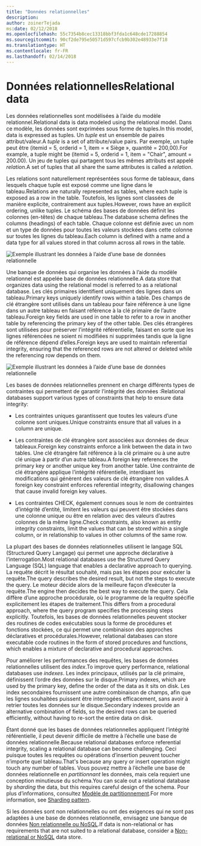 ```yaml
---
title: "Données relationnelles"
description: 
author: zoinerTejada
ms:date: 02/12/2018
ms.openlocfilehash: 55c7354b8cec13318bbf3fda1c648cde17288854
ms.sourcegitcommit: 90cf2de795e50571d597cfcb9b302e48933e7f18
ms.translationtype: HT
ms.contentlocale: fr-FR
ms.lasthandoff: 02/14/2018
---
```

# <a name="relational-data"></a><span data-ttu-id="a51d8-102">Données relationnelles</span><span class="sxs-lookup"><span data-stu-id="a51d8-102">Relational data</span></span>

<span data-ttu-id="a51d8-103">Les données relationnelles sont modélisées à l’aide du modèle relationnel.</span><span class="sxs-lookup"><span data-stu-id="a51d8-103">Relational data is data modeled using the relational model.</span></span> <span data-ttu-id="a51d8-104">Dans ce modèle, les données sont exprimées sous forme de tuples.</span><span class="sxs-lookup"><span data-stu-id="a51d8-104">In this model, data is expressed as tuples.</span></span> <span data-ttu-id="a51d8-105">Un *tuple* est un ensemble de paires attribut/valeur.</span><span class="sxs-lookup"><span data-stu-id="a51d8-105">A *tuple* is a set of attribute/value pairs.</span></span> <span data-ttu-id="a51d8-106">Par exemple, un tuple peut être (itemid = 5, orderid = 1, item = « Siège », quantité = 200,00).</span><span class="sxs-lookup"><span data-stu-id="a51d8-106">For example, a tuple might be (itemid = 5, orderid = 1, item = "Chair", amount = 200.00).</span></span> <span data-ttu-id="a51d8-107">Un jeu de tuples qui partagent tous les mêmes attributs est appelé *relation*.</span><span class="sxs-lookup"><span data-stu-id="a51d8-107">A set of tuples that all share the same attributes is called a *relation*.</span></span> 

<span data-ttu-id="a51d8-108">Les relations sont naturellement représentées sous forme de tableaux, dans lesquels chaque tuple est exposé comme une ligne dans le tableau.</span><span class="sxs-lookup"><span data-stu-id="a51d8-108">Relations are naturally represented as tables, where each tuple is exposed as a row in the table.</span></span> <span data-ttu-id="a51d8-109">Toutefois, les lignes sont classées de manière explicite, contrairement aux tuples.</span><span class="sxs-lookup"><span data-stu-id="a51d8-109">However, rows have an explicit ordering, unlike tuples.</span></span> <span data-ttu-id="a51d8-110">Le schéma des bases de données définit les colonnes (en-têtes) de chaque tableau.</span><span class="sxs-lookup"><span data-stu-id="a51d8-110">The database schema defines the columns (headings) of each table.</span></span> <span data-ttu-id="a51d8-111">Chaque colonne est définie avec un nom et un type de données pour toutes les valeurs stockées dans cette colonne sur toutes les lignes du tableau.</span><span class="sxs-lookup"><span data-stu-id="a51d8-111">Each column is defined with a name and a data type for all values stored in that column across all rows in the table.</span></span>

![Exemple illustrant les données à l’aide d’une base de données relationnelle](./images/example-relational.png)

<span data-ttu-id="a51d8-113">Une banque de données qui organise les données à l’aide du modèle relationnel est appelée base de données relationnelle.</span><span class="sxs-lookup"><span data-stu-id="a51d8-113">A data store that organizes data using the relational model is referred to as a relational database.</span></span> <span data-ttu-id="a51d8-114">Les clés primaires identifient uniquement des lignes dans un tableau.</span><span class="sxs-lookup"><span data-stu-id="a51d8-114">Primary keys uniquely identify rows within a table.</span></span> <span data-ttu-id="a51d8-115">Des champs de clé étrangère sont utilisés dans un tableau pour faire référence à une ligne dans un autre tableau en faisant référence à la clé primaire de l’autre tableau.</span><span class="sxs-lookup"><span data-stu-id="a51d8-115">Foreign key fields are used in one table to refer to a row in another table by referencing the primary key of the other table.</span></span> <span data-ttu-id="a51d8-116">Des clés étrangères sont utilisées pour préserver l’intégrité référentielle, faisant en sorte que les lignes référencées ne soient ni modifiées ni supprimées tandis que la ligne de référence dépend d’elles.</span><span class="sxs-lookup"><span data-stu-id="a51d8-116">Foreign keys are used to maintain referential integrity, ensuring that the referenced rows are not altered or deleted while the referencing row depends on them.</span></span> 

![Exemple illustrant les données à l’aide d’une base de données relationnelle](./images/example-relational2.png)

<span data-ttu-id="a51d8-118">Les bases de données relationnelles prennent en charge différents types de contraintes qui permettent de garantir l’intégrité des données :</span><span class="sxs-lookup"><span data-stu-id="a51d8-118">Relational databases support various types of constraints that help to ensure data integrity:</span></span>

- <span data-ttu-id="a51d8-119">Les contraintes uniques garantissent que toutes les valeurs d’une colonne sont uniques.</span><span class="sxs-lookup"><span data-stu-id="a51d8-119">Unique constraints ensure that all values in a column are unique.</span></span> 

- <span data-ttu-id="a51d8-120">Les contraintes de clé étrangère sont associées aux données de deux tableaux.</span><span class="sxs-lookup"><span data-stu-id="a51d8-120">Foreign key constraints enforce a link between the data in two tables.</span></span> <span data-ttu-id="a51d8-121">Une clé étrangère fait référence à la clé primaire ou à une autre clé unique à partir d’un autre tableau.</span><span class="sxs-lookup"><span data-stu-id="a51d8-121">A foreign key references the primary key or another unique key from another table.</span></span> <span data-ttu-id="a51d8-122">Une contrainte de clé étrangère applique l’intégrité référentielle, interdisant les modifications qui génèrent des valeurs de clé étrangère non valides.</span><span class="sxs-lookup"><span data-stu-id="a51d8-122">A foreign key constraint enforces referential integrity, disallowing changes that cause invalid foreign key values.</span></span>

- <span data-ttu-id="a51d8-123">Les contraintes CHECK, également connues sous le nom de contraintes d’intégrité d’entité, limitent les valeurs qui peuvent être stockées dans une colonne unique ou être en relation avec des valeurs d’autres colonnes de la même ligne.</span><span class="sxs-lookup"><span data-stu-id="a51d8-123">Check constraints, also known as entity integrity constraints, limit the values that can be stored within a single column, or in relationship to values in other columns of the same row.</span></span> 

<span data-ttu-id="a51d8-124">La plupart des bases de données relationnelles utilisent le langage SQL (Structured Query Langage) qui permet une approche déclarative à l’interrogation.</span><span class="sxs-lookup"><span data-stu-id="a51d8-124">Most relational databases use the Structured Query Language (SQL) language that enables a declarative approach to querying.</span></span> <span data-ttu-id="a51d8-125">La requête décrit le résultat souhaité, mais pas les étapes pour exécuter la requête.</span><span class="sxs-lookup"><span data-stu-id="a51d8-125">The query describes the desired result, but not the steps to execute the query.</span></span> <span data-ttu-id="a51d8-126">Le moteur décide alors de la meilleure façon d’exécuter la requête.</span><span class="sxs-lookup"><span data-stu-id="a51d8-126">The engine then decides the best way to execute the query.</span></span> <span data-ttu-id="a51d8-127">Cela diffère d’une approche procédurale, où le programme de la requête spécifie explicitement les étapes de traitement.</span><span class="sxs-lookup"><span data-stu-id="a51d8-127">This differs from a procedural approach, where the query program specifies the processing steps explicitly.</span></span> <span data-ttu-id="a51d8-128">Toutefois, les bases de données relationnelles peuvent stocker des routines de codes exécutables sous la forme de procédures et fonctions stockées, ce qui permet une combinaison des approches déclaratives et procédurales.</span><span class="sxs-lookup"><span data-stu-id="a51d8-128">However, relational databases can store executable code routines in the form of stored procedures and functions, which enables a mixture of declarative and procedural approaches.</span></span>

<span data-ttu-id="a51d8-129">Pour améliorer les performances des requêtes, les bases de données relationnelles utilisent des *index*.</span><span class="sxs-lookup"><span data-stu-id="a51d8-129">To improve query performance, relational databases use *indexes*.</span></span> <span data-ttu-id="a51d8-130">Les index principaux, utilisés par la clé primaire, définissent l’ordre des données sur le disque.</span><span class="sxs-lookup"><span data-stu-id="a51d8-130">Primary indexes, which are used by the primary key, define the order of the data as it sits on disk.</span></span> <span data-ttu-id="a51d8-131">Les index secondaires fournissent une autre combinaison de champs, afin que les lignes souhaitées puissent être interrogées efficacement, sans avoir à retrier toutes les données sur le disque.</span><span class="sxs-lookup"><span data-stu-id="a51d8-131">Secondary indexes provide an alternative combination of fields, so the desired rows can be queried efficiently, without having to re-sort the entire data on disk.</span></span>

<span data-ttu-id="a51d8-132">Étant donné que les bases de données relationnelles appliquent l’intégrité référentielle, il peut devenir difficile de mettre à l’échelle une base de données relationnelle.</span><span class="sxs-lookup"><span data-stu-id="a51d8-132">Because relational databases enforce referential integrity, scaling a relational database can become challenging.</span></span> <span data-ttu-id="a51d8-133">Ceci puisque toutes les requêtes ou opérations d’insertion peuvent toucher n’importe quel tableau.</span><span class="sxs-lookup"><span data-stu-id="a51d8-133">That's because any query or insert operation might touch any number of tables.</span></span> <span data-ttu-id="a51d8-134">Vous pouvez mettre à l’échelle une base de données relationnelle en *partitionnant* les données, mais cela requiert une conception minutieuse du schéma.</span><span class="sxs-lookup"><span data-stu-id="a51d8-134">You can scale out a relational database by *sharding* the data, but this requires careful design of the schema.</span></span> <span data-ttu-id="a51d8-135">Pour plus d’informations, consultez [Modèle de partitionnement](../../patterns/sharding.md).</span><span class="sxs-lookup"><span data-stu-id="a51d8-135">For more information, see [Sharding pattern](../../patterns/sharding.md).</span></span>

<span data-ttu-id="a51d8-136">Si les données sont non relationnelles ou ont des exigences qui ne sont pas adaptées à une base de données relationnelle, envisagez une banque de données [Non relationnelle ou NoSQL](./non-relational-data.md).</span><span class="sxs-lookup"><span data-stu-id="a51d8-136">If data is non-relational or has requirements that are not suited to a relational database, consider a [Non-relational or NoSQL](./non-relational-data.md) data store.</span></span>
